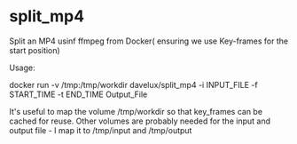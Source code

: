 # split_mp4
Split an MP4 usinf ffmpeg from Docker( ensuring we use Key-frames for the start position)

Usage:

docker run -v /tmp:/tmp/workdir davelux/split_mp4 -i INPUT_FILE -f START_TIME -t END_TIME Output_File

It's useful to map the volume /tmp/workdir so that key_frames can be cached for reuse. Other volumes
are probably needed for the input and output file - I map it to /tmp/input and /tmp/output
